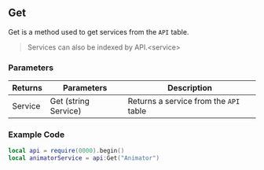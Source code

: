 ## Get

Get is a method used to get services from the ```API``` table.
> Services can also be indexed by API.\<service>

### Parameters

| Returns | Parameters | Description |
|---------|------------|-------------|
| Service | Get (string Service) | Returns a service from the ```API``` table |

### Example Code

```lua
local api = require(0000).begin()
local animatorService = api:Get("Animator")
```
